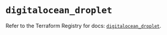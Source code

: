 # `digitalocean_droplet`

Refer to the Terraform Registry for docs: [`digitalocean_droplet`](https://registry.terraform.io/providers/digitalocean/digitalocean/2.54.0/docs/resources/droplet).
